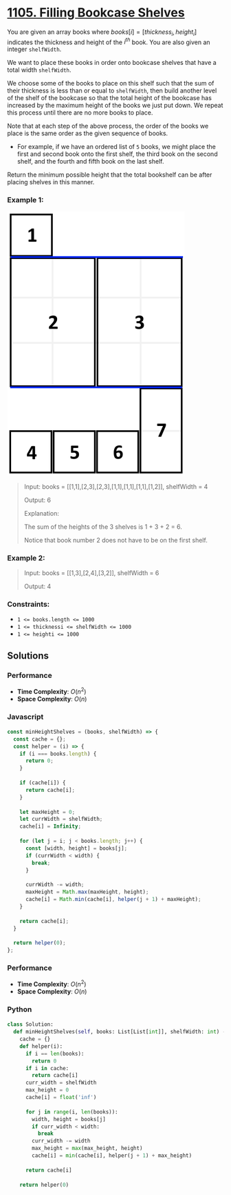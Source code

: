 # [1105. Filling Bookcase Shelves](https://leetcode.com/problems/filling-bookcase-shelves/description/)

You are given an array books where $books[i] = [thickness_{i}, height_{i}]$ indicates the thickness and height of the $i^{th}$ book. You are also given an integer `shelfWidth`.

We want to place these books in order onto bookcase shelves that have a total width `shelfWidth`.

We choose some of the books to place on this shelf such that the sum of their thickness is less than or equal to `shelfWidth`, then build another level of the shelf of the bookcase so that the total height of the bookcase has increased by the maximum height of the books we just put down. We repeat this process until there are no more books to place.

Note that at each step of the above process, the order of the books we place is the same order as the given sequence of books.

- For example, if we have an ordered list of `5` books, we might place the first and second book onto the first shelf, the third book on the second shelf, and the fourth and fifth book on the last shelf.

Return the minimum possible height that the total bookshelf can be after placing shelves in this manner.


### Example 1:
![](./images/shelves.png)
> Input: books = [[1,1],[2,3],[2,3],[1,1],[1,1],[1,1],[1,2]], shelfWidth = 4
>
> Output: 6
>
> Explanation:
>
> The sum of the heights of the 3 shelves is 1 + 3 + 2 = 6.
>
> Notice that book number 2 does not have to be on the first shelf.


### Example 2:
> Input: books = [[1,3],[2,4],[3,2]], shelfWidth = 6
>
> Output: 4
 

### Constraints:
- `1 <= books.length <= 1000`
- `1 <= thicknessi <= shelfWidth <= 1000`
- `1 <= heighti <= 1000`


## Solutions

### Performance

- **Time Complexity**: $O(n^{2})$
- **Space Complexity**: $O(n)$

### Javascript
```javascript
const minHeightShelves = (books, shelfWidth) => {
  const cache = {};
  const helper = (i) => {
    if (i === books.length) {
      return 0;
    }

    if (cache[i]) {
      return cache[i];
    }

    let maxHeight = 0;
    let currWidth = shelfWidth;
    cache[i] = Infinity;

    for (let j = i; j < books.length; j++) {
      const [width, height] = books[j];
      if (currWidth < width) {
        break;
      }

      currWidth -= width;
      maxHeight = Math.max(maxHeight, height);
      cache[i] = Math.min(cache[i], helper(j + 1) + maxHeight);
    }

    return cache[i];
  }

  return helper(0);
};
```

### Performance

- **Time Complexity**: $O(n^{2})$
- **Space Complexity**: $O(n)$

### Python
```python
class Solution:
  def minHeightShelves(self, books: List[List[int]], shelfWidth: int) -> int:
    cache = {}
    def helper(i):
      if i == len(books):
        return 0
      if i in cache:
        return cache[i]
      curr_width = shelfWidth
      max_height = 0
      cache[i] = float('inf')
      
      for j in range(i, len(books)):
        width, height = books[j]
        if curr_width < width:
          break
        curr_width -= width
        max_height = max(max_height, height)
        cache[i] = min(cache[i], helper(j + 1) + max_height)
      
      return cache[i]
    
    return helper(0)
```